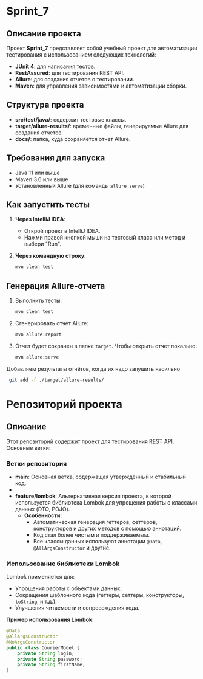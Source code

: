 # Sprint_7

## Описание проекта

Проект **Sprint_7** представляет собой учебный проект для автоматизации тестирования с использованием следующих
технологий:

- **JUnit 4**: для написания тестов.
- **RestAssured**: для тестирования REST API.
- **Allure**: для создания отчетов о тестировании.
- **Maven**: для управления зависимостями и автоматизации сборки.

## Структура проекта

- **src/test/java/**: содержит тестовые классы.
- **target/allure-results/**: временные файлы, генерируемые Allure для создания отчетов.
- **docs/**: папка, куда сохраняется отчет Allure.

## Требования для запуска

- Java 11 или выше
- Maven 3.6 или выше
- Установленный Allure (для команды `allure serve`)

## Как запустить тесты

1. **Через IntelliJ IDEA**:
    - Открой проект в IntelliJ IDEA.
    - Нажми правой кнопкой мыши на тестовый класс или метод и выбери "Run".

2. **Через командную строку**:
   ```bash
   mvn clean test
   ```

## Генерация Allure-отчета

1. Выполнить тесты:
   ```bash
   mvn clean test
   ```

2. Сгенерировать отчет Allure:
   ```bash
   mvn allure:report 
   ```

3. Отчет будет сохранен в папке `target`. Чтобы открыть отчет локально:
   ```bash
   mvn allure:serve
   ```

Добавляем результаты отчётов, когда их надо запушить насильно

 ```bash
  git add -f ./target/allure-results/
   ```


# Репозиторий проекта

## Описание
Этот репозиторий содержит проект для тестирования REST API. Основные ветки:

### Ветки репозитория

- **main**: Основная ветка, содержащая утверждённый и стабильный код.
-
- **feature/lombok**: Альтернативная версия проекта, в которой используется библиотека Lombok для упрощения работы с классами данных (DTO, POJO).
   - **Особенности:**
      - Автоматическая генерация геттеров, сеттеров, конструкторов и других методов с помощью аннотаций.
      - Код стал более чистым и поддерживаемым.
      - Все классы данных используют аннотации `@Data`, `@AllArgsConstructor` и другие.

### Использование библиотеки Lombok
Lombok применяется для:
- Упрощения работы с объектами данных.
- Сокращения шаблонного кода (геттеры, сеттеры, конструкторы, `toString`, и т.д.).
- Улучшения читаемости и сопровождения кода.

**Пример использования Lombok:**
```java
@Data
@AllArgsConstructor
@NoArgsConstructor
public class CourierModel {
    private String login;
    private String password;
    private String firstName;
}

